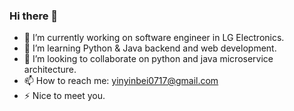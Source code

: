 ### Hi there 👋

- 🔭 I’m currently working on software engineer in LG Electronics.
- 🌱 I’m learning Python & Java backend and web development.
- 👯 I’m looking to collaborate on python and java microservice architecture.
- 📫 How to reach me: yinyinbei0717@gmail.com
- ⚡ Nice to meet you.


